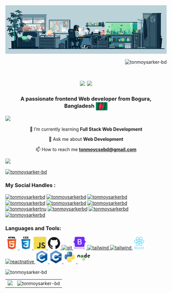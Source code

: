 <img src="https://github.com/TonmoySarkerTnu/TonmoySarkerTnu/blob/main/assets/banner-tonmoysarker.gif"> 

<p align="right"> <img src="https://komarev.com/ghpvc/?username=tonmoysarker-bd&label=Profile%20views&color=0e75b6&style=flat" alt="tonmoysarker-bd" /> </p>

<div>
    <h1 align="center"?
    <a href="https://git.io/typing-svg">
      <img src="https://user-images.githubusercontent.com/73097560/115834477-dbab4500-a447-11eb-908a-139a6edaec5c.gif">
        <img src="https://readme-typing-svg.herokuapp.com/?font=Righteous&color=000000&size=35&center=true&vCenter=true&width=500&height=70&duration=4000&lines=Hi+There!;+I'm+Tonmoy+Sarker+!;+Welcome+to+My+Github+Profile!" />
        <h3 align="center"> A passionate frontend Web developer from Bogura, Bangladesh <img align="center" alt="Coding" width="38" src="https://github.com/TonmoySarkerTnu/TonmoySarkerTnu/blob/main/assets/bangladesh-198_256.gif"></h3>
      <img src="https://user-images.githubusercontent.com/73097560/115834477-dbab4500-a447-11eb-908a-139a6edaec5c.gif">
    </a>
   </h1>
</div> 







<div align="center">
    
🌱 I’m currently learning **Full Stack Web Development**

💬 Ask me about **Web Development**

📫 How to reach me **tonmoycsebd@gmail.com**

</div>

<img src="https://user-images.githubusercontent.com/73097560/115834477-dbab4500-a447-11eb-908a-139a6edaec5c.gif">

<p align="left"> <a href="www.tonmoysarker.com"><img src="https://github-profile-trophy.vercel.app/?username=tonmoysarker-bd" alt="tonmoysarker-bd" /></a> </p>

<h3 align="left">My Social Handles :</h3>

<p align="left">
<a href="https://linkedin.com/in/tonmoysarkerbd" target="blank"><img align="center" src="https://raw.githubusercontent.com/rahuldkjain/github-profile-readme-generator/master/src/images/icons/Social/linked-in-alt.svg" alt="tonmoysarkerbd" height="30" width="40" /></a>
<a href="https://twitter.com/tonmoysarkerbd" target="blank"><img align="center" src="https://raw.githubusercontent.com/rahuldkjain/github-profile-readme-generator/master/src/images/icons/Social/twitter.svg" alt="tonmoysarkerbd" height="30" width="40" /></a>
<a href="https://fb.com/tonmoysarkerbd" target="blank"><img align="center" src="https://raw.githubusercontent.com/rahuldkjain/github-profile-readme-generator/master/src/images/icons/Social/facebook.svg" alt="tonmoysarkerbd" height="30" width="40" /></a>
<a href="https://instagram.com/tonmoysarkerbd" target="blank"><img align="center" src="https://raw.githubusercontent.com/rahuldkjain/github-profile-readme-generator/master/src/images/icons/Social/instagram.svg" alt="tonmoysarkerbd" height="30" width="40" /></a>
<a href="https://www.youtube.com/c/tonmoysarkerbd" target="blank"><img align="center" src="https://raw.githubusercontent.com/rahuldkjain/github-profile-readme-generator/master/src/images/icons/Social/youtube.svg" alt="tonmoysarkerbd" height="30" width="40" /></a>
<a href="https://discord.gg/tonmoysarkerbd" target="blank"><img align="center" src="https://raw.githubusercontent.com/rahuldkjain/github-profile-readme-generator/master/src/images/icons/Social/discord.svg" alt="tonmoysarkerbd" height="30" width="40" /></a>
<a href="https://dev.to/tonmoysarkerbd" target="blank"><img align="center" src="https://raw.githubusercontent.com/rahuldkjain/github-profile-readme-generator/master/src/images/icons/Social/devto.svg" alt="tonmoysarkertnu" height="30" width="40" /></a>
<a href="https://www.hackerrank.com/tonmoysarkerbd" target="blank"><img align="center" src="https://raw.githubusercontent.com/rahuldkjain/github-profile-readme-generator/master/src/images/icons/Social/hackerrank.svg" alt="tonmoysarkerbd" height="30" width="40" /></a>
<a href="https://codeforces.com/profile/tonmoysarkerbd" target="blank"><img align="center" src="https://raw.githubusercontent.com/rahuldkjain/github-profile-readme-generator/master/src/images/icons/Social/codeforces.svg" alt="tonmoysarkerbd" height="30" width="40" /></a>
<a href="https://www.leetcode.com/tonmoysarkerbd" target="blank"><img align="center" src="https://raw.githubusercontent.com/rahuldkjain/github-profile-readme-generator/master/src/images/icons/Social/leet-code.svg" alt="tonmoysarkerbd" height="30" width="40" /></a>

</p>

<h3 align="left">Languages and Tools:</h3>
<p align="left"> <a href="https://www.w3.org/html/" target="_blank" rel="noreferrer"> <img src="https://raw.githubusercontent.com/devicons/devicon/master/icons/html5/html5-original-wordmark.svg" alt="html5" width="40" height="40"/> </a>
<a href="https://www.w3schools.com/css/" target="_blank" rel="noreferrer"> <img src="https://raw.githubusercontent.com/devicons/devicon/master/icons/css3/css3-original-wordmark.svg" alt="css3" width="40" height="40"/> </a> 
<a href="https://developer.mozilla.org/en-US/docs/Web/JavaScript" target="_blank" rel="noreferrer"> <img src="https://raw.githubusercontent.com/devicons/devicon/master/icons/javascript/javascript-original.svg" alt="javascript" width="40" height="40"/> </a>
<a href="https://github.com/" target="_blank" rel="noreferrer"> <img src="https://raw.githubusercontent.com/devicons/devicon/refs/heads/master/icons/github/github-original.svg" alt="git" width="40" height="40"/> </a> 
<a href="https://git-scm.com/" target="_blank" rel="noreferrer"> <img src="https://www.vectorlogo.zone/logos/git-scm/git-scm-icon.svg" alt="git" width="40" height="40"/> </a> 
<a href="https://getbootstrap.com" target="_blank" rel="noreferrer"> <img src="https://raw.githubusercontent.com/devicons/devicon/master/icons/bootstrap/bootstrap-plain-wordmark.svg" alt="bootstrap" width="40" height="40"/> </a> 
<a href="https://tailwindcss.com/" target="_blank" rel="noreferrer"> <img src="https://www.vectorlogo.zone/logos/tailwindcss/tailwindcss-icon.svg" alt="tailwind" width="40" height="40"/> </a>
<a href="https://daisyui.com/" target="_blank" rel="noreferrer"> <img src="https://img.daisyui.com/images/daisyui/mark-rotating.svg" alt="tailwind" width="40" height="40"/> </a>
<a href="https://reactjs.org/" target="_blank" rel="noreferrer"> <img src="https://raw.githubusercontent.com/devicons/devicon/master/icons/react/react-original-wordmark.svg" alt="react" width="40" height="40"/> </a> <a href="https://reactnative.dev/" target="_blank" rel="noreferrer"> <img src="https://reactnative.dev/img/header_logo.svg" alt="reactnative" width="40" height="40"/> </a>
<a href="https://www.cprogramming.com/" target="_blank" rel="noreferrer"> <img src="https://raw.githubusercontent.com/devicons/devicon/master/icons/c/c-original.svg" alt="c" width="40" height="40"/> </a>
 <a href="https://www.w3schools.com/cpp/" target="_blank" rel="noreferrer"> <img src="https://raw.githubusercontent.com/devicons/devicon/master/icons/cplusplus/cplusplus-original.svg" alt="cplusplus" width="40" height="40"/> </a> 
 <a href="https://www.python.org" target="_blank" rel="noreferrer"> <img src="https://raw.githubusercontent.com/devicons/devicon/master/icons/python/python-original.svg" alt="python" width="40" height="40"/> </a>
<a href="https://nodejs.org" target="_blank" rel="noreferrer"> <img src="https://raw.githubusercontent.com/devicons/devicon/master/icons/nodejs/nodejs-original-wordmark.svg" alt="nodejs" width="40" height="40"/> </a>   
  </p>

<p><img align="center" src="https://github-readme-stats.vercel.app/api/top-langs?username=tonmoysarker-bd&show_icons=true&locale=en&layout=compact" alt="tonmoysarker-bd" /></p>
<!-- <p>&nbsp;<img align="center" src="https://github-readme-stats.vercel.app/api?username=tonmoysarkerbd&show_icons=true&locale=en" alt="tonmoysarkerbd" /></p> -->


<table>
  <tr>
    <td>
      <picture>
        <source
          srcset="https://github-readme-stats.vercel.app/api?username=tonmoysarker-bd&show_icons=true&theme=dark"
          media="(prefers-color-scheme: dark)"
        />
        <source
          srcset="https://github-readme-stats.vercel.app/api?username=tonmoysarker-bd&show_icons=true"
          media="(prefers-color-scheme: light), (prefers-color-scheme: no-preference)"
        />
        <img src="https://github-readme-stats.vercel.app/api?username=tonmoysarker-bd&show_icons=true" />
      </picture>
    </td>
    <td>
      <img align="center" src="https://github-readme-streak-stats.herokuapp.com/?user=tonmoysarker-bd&" alt="tonmoysarker-bd" />
    </td>
  </tr>
</table>

